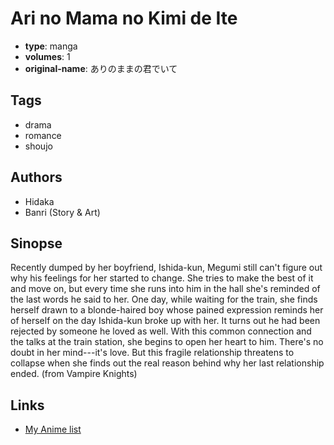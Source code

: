 # Ari no Mama no Kimi de Ite

-   **type**: manga
-   **volumes**: 1
-   **original-name**: ありのままの君でいて

## Tags

-   drama
-   romance
-   shoujo

## Authors

-   Hidaka
-   Banri (Story & Art)

## Sinopse

Recently dumped by her boyfriend, Ishida-kun, Megumi still can't figure out why his feelings for her started to change. She tries to make the best of it and move on, but every time she runs into him in the hall she's reminded of the last words he said to her. One day, while waiting for the train, she finds herself drawn to a blonde-haired boy whose pained expression reminds her of herself on the day Ishida-kun broke up with her. It turns out he had been rejected by someone he loved as well. With this common connection and the talks at the train station, she begins to open her heart to him. There's no doubt in her mind---it's love. But this fragile relationship threatens to collapse when she finds out the real reason behind why her last relationship ended. (from Vampire Knights)

## Links

-   [My Anime list](https://myanimelist.net/manga/20624/Ari_no_Mama_no_Kimi_de_Ite)
